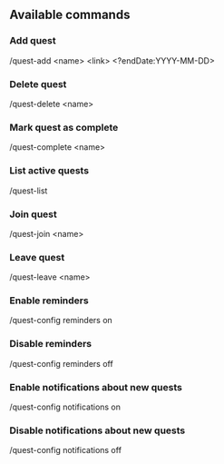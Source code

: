 ## Available commands

### Add quest
/quest-add \<name> \<link> \<?endDate:YYYY-MM-DD>

### Delete quest
/quest-delete \<name>

### Mark quest as complete
/quest-complete \<name>

### List active quests
/quest-list

### Join quest
/quest-join \<name>

### Leave quest
/quest-leave \<name>

### Enable reminders
/quest-config reminders on

### Disable reminders
/quest-config reminders off

### Enable notifications about new quests
/quest-config notifications on

### Disable notifications about new quests
/quest-config notifications off